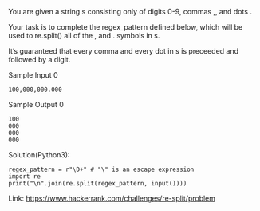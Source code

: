 You are given a string s consisting only of digits 0-9, commas ,, and dots .

Your task is to complete the regex_pattern defined below, which will be used to re.split() all of the , and . symbols in s.

It’s guaranteed that every comma and every dot in s is preceeded and followed by a digit.

Sample Input 0
```
100,000,000.000
```
Sample Output 0
```
100
000
000
000
```

Solution(Python3):
```
regex_pattern = r"\D+" # "\" is an escape expression
import re
print("\n".join(re.split(regex_pattern, input())))

```
Link: https://www.hackerrank.com/challenges/re-split/problem
